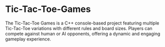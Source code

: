 # Tic-Tac-Toe-Games
The Tic-Tac-Toe Games is a C++ console-based project featuring multiple Tic-Tac-Toe variations with different rules and board sizes. Players can compete against human or AI opponents, offering a dynamic and engaging gameplay experience.
